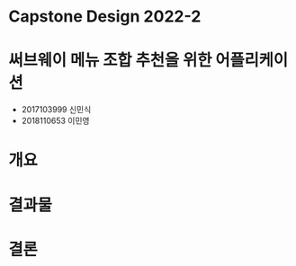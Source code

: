 # Capstone Design 2022-2

# 써브웨이 메뉴 조합 추천을 위한 어플리케이션
- 2017103999 신민식
- 2018110653 이민영

# 개요


# 결과물


# 결론
